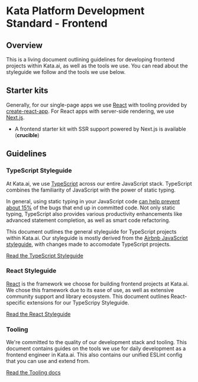 # Kata Platform Development Standard - Frontend

## Overview

This is a living document outlining guidelines for developing frontend projects within Kata.ai, as well as the tools we use. You can read about the styleguide we follow and the tools we use below.

## Starter kits

Generally, for our single-page apps we use [React](https://reactjs.org) with tooling provided by [create-react-app](https://create-react-app.dev/). For React apps with server-side rendering, we use [Next.js](https://nextjs.org/).

- A frontend starter kit with SSR support powered by Next.js is available (**crucible**)

## Guidelines

### TypeScript Styleguide

At Kata.ai, we use [TypeScript](https://www.typescriptlang.org/) across our entire JavaScript stack. TypeScript combines the familiarity of JavaScript with the power of static typing.

In general, using static typing in your JavaScript code [can help prevent about 15%](https://blog.acolyer.org/2017/09/19/to-type-or-not-to-type-quantifying-detectable-bugs-in-javascript/) of the bugs that end up in committed code. Not only static typing, TypeScript also provides various productivity enhancements like advanced statement completion, as well as smart code refactoring.

This document outlines the general styleguide for TypeScript projects within Kata.ai. Our styleguide is mostly derived from the [Airbnb JavaScript styleguide](https://github.com/airbnb/javascript), with changes made to accomodate TypeScript projects.

[Read the TypeScript Styleguide](./docs/typescript-guidelines.md)

### React Styleguide

[React](https://reactjs.org/) is the framework we choose for building frontend projects at Kata.ai. We chose this framework due to its ease of use, as well as extensive community support and library ecosystem. This document outlines React-specific extensions for our TypeScripy Styleguide.

[Read the React Styleguide](./docs/react-guidelines.md)

### Tooling

We're committed to the quality of our development stack and tooling. This document contains guides on the tools we use for daily development as a frontend engineer in Kata.ai. This also contains our unified ESLint config that you can use and extend from.

[Read the Tooling docs](./docs/tooling.md)
